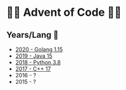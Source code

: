 # 🎄🎅 Advent of Code 🎅🎄

## Years/Lang 🎁

- [2020 - Golang 1.15](2020/README.md)
- [2019 - Java 15](2019/README.md)
- [2018 - Python 3.8](2018/README.md)
- [2017 - C++ 17](2017/README.md)
- 2016 - ?
- 2015 - ?
